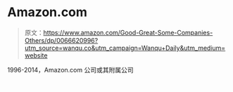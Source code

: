# Amazon.com

> 原文：<https://www.amazon.com/Good-Great-Some-Companies-Others/dp/0066620996?utm_source=wanqu.co&utm_campaign=Wanqu+Daily&utm_medium=website>

1996-2014，Amazon.com 公司或其附属公司

<noscript><img src="img/fdc5486a12797dfc348101b219fc1e64.png" data-original-src="https://fls-na.amazon.com/1/oc-csi/1/OP/requestId=S8MGJZ15RG7H3GP0TPRR&amp;js=0"/></noscript>